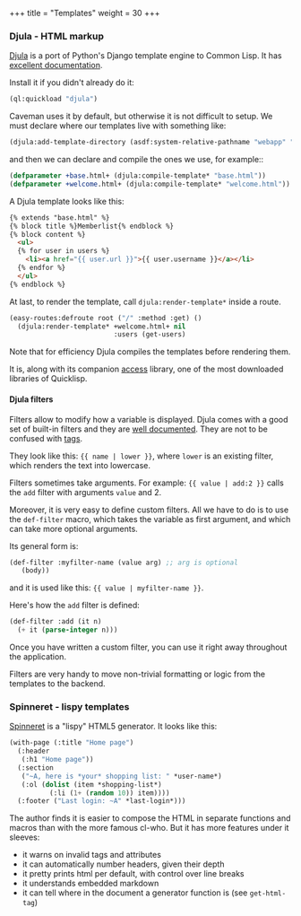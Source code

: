 +++
title = "Templates"
weight = 30
+++


### Djula - HTML markup

[Djula](https://github.com/mmontone/djula) is a port of Python's
Django template engine to Common Lisp. It has [excellent documentation](https://mmontone.github.io/djula/doc/build/html/index.html).

Install it if you didn't already do it:

~~~lisp
(ql:quickload "djula")
~~~


Caveman uses it by default, but otherwise it is not difficult to
setup. We must declare where our templates live with something like:

~~~lisp
(djula:add-template-directory (asdf:system-relative-pathname "webapp" "templates/"))
~~~

and then we can declare and compile the ones we use, for example::

~~~lisp
(defparameter +base.html+ (djula:compile-template* "base.html"))
(defparameter +welcome.html+ (djula:compile-template* "welcome.html"))
~~~

A Djula template looks like this:

```html
{% extends "base.html" %}
{% block title %}Memberlist{% endblock %}
{% block content %}
  <ul>
  {% for user in users %}
    <li><a href="{{ user.url }}">{{ user.username }}</a></li>
  {% endfor %}
  </ul>
{% endblock %}
```

At last, to render the template, call `djula:render-template*` inside a route.

~~~lisp
(easy-routes:defroute root ("/" :method :get) ()
  (djula:render-template* +welcome.html+ nil
                          :users (get-users)
~~~

Note that for efficiency Djula compiles the templates before rendering them.

It is, along with its companion
[access](https://github.com/AccelerationNet/access/) library, one of
the most downloaded libraries of Quicklisp.

#### Djula filters

Filters allow to modify how a variable is displayed. Djula comes with
a good set of built-in filters and they are [well documented](https://mmontone.github.io/djula/doc/build/html/filters.html). They are not to be confused with [tags](https://mmontone.github.io/djula/doc/build/html/tags.html).

They look like this: `{{ name | lower }}`, where `lower` is an
existing filter, which renders the text into lowercase.

Filters sometimes take arguments. For example: `{{ value | add:2 }}` calls
the `add` filter with arguments `value` and 2.

Moreover, it is very easy to define custom filters. All we have to do
is to use the `def-filter` macro, which takes the variable as first
argument, and which can take more optional arguments.

Its general form is:

~~~lisp
(def-filter :myfilter-name (value arg) ;; arg is optional
   (body))
~~~

and it is used like this: `{{ value | myfilter-name }}`.

Here's how the `add` filter is defined:

~~~lisp
(def-filter :add (it n)
  (+ it (parse-integer n)))
~~~

Once you have written a custom filter, you can use it right away
throughout the application.

Filters are very handy to move non-trivial formatting or logic from the
templates to the backend.


### Spinneret - lispy templates

[Spinneret](https://github.com/ruricolist/spinneret) is a "lispy"
HTML5 generator. It looks like this:

~~~lisp
(with-page (:title "Home page")
  (:header
   (:h1 "Home page"))
  (:section
   ("~A, here is *your* shopping list: " *user-name*)
   (:ol (dolist (item *shopping-list*)
          (:li (1+ (random 10)) item))))
  (:footer ("Last login: ~A" *last-login*)))
~~~

The author finds it is easier to compose the HTML in separate
functions and macros than with the more famous cl-who. But it
has more features under it sleeves:

- it warns on invalid tags and attributes
- it can automatically number headers, given their depth
- it pretty prints html per default, with control over line breaks
- it understands embedded markdown
- it can tell where in the document a generator function is (see `get-html-tag`)
